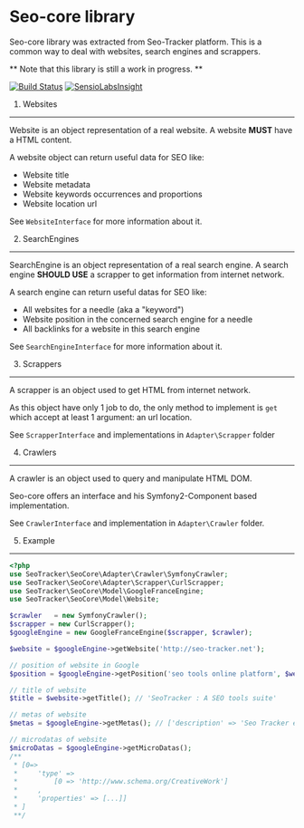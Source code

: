 Seo-core library
================

Seo-core library was extracted from Seo-Tracker platform.
This is a common way to deal with websites, search engines and scrappers.

** Note that this library is still a work in progress. **

[![Build Status](https://api.travis-ci.org/seotracker/seo-core.svg?branch=master)](https://travis-ci.org/seotracker/seo-core)
[![SensioLabsInsight](https://insight.sensiolabs.com/projects/2c440481-3f27-4b15-a635-e7d701ac1ae4/small.png)](https://insight.sensiolabs.com/projects/2c440481-3f27-4b15-a635-e7d701ac1ae4)


1) Websites
-----------

Website is an object representation of a real website.
A website **MUST** have a HTML content.

A website object can return useful data for SEO like:

* Website title
* Website metadata
* Website keywords occurrences and proportions
* Website location url

See ``WebsiteInterface`` for more information about it.

2) SearchEngines
----------------

SearchEngine is an object representation of a real search engine.
A search engine **SHOULD USE** a scrapper to get information from internet network.

A search engine can return useful datas for SEO like:

* All websites for a needle (aka a "keyword")
* Website position in the concerned search engine for a needle
* All backlinks for a website in this search engine

See ``SearchEngineInterface`` for more information about it.

3) Scrappers
------------

A scrapper is an object used to get HTML from internet network.

As this object have only 1 job to do, the only method to implement is ``get``
which accept at least 1 argument: an url location.

See ``ScrapperInterface`` and implementations in ``Adapter\Scrapper`` folder

4) Crawlers
-----------

A crawler is an object used to query and manipulate HTML DOM.

Seo-core offers an interface and his Symfony2-Component based implementation.

See ``CrawlerInterface`` and implementation in ``Adapter\Crawler`` folder.


5) Example
----------

```php
<?php
use SeoTracker\SeoCore\Adapter\Crawler\SymfonyCrawler;
use SeoTracker\SeoCore\Adapter\Scrapper\CurlScrapper;
use SeoTracker\SeoCore\Model\GoogleFranceEngine;
use SeoTracker\SeoCore\Model\Website;

$crawler   = new SymfonyCrawler();
$scrapper = new CurlScrapper();
$googleEngine = new GoogleFranceEngine($scrapper, $crawler);

$website = $googleEngine->getWebsite('http://seo-tracker.net');

// position of website in Google
$position = $googleEngine->getPosition('seo tools online platform', $website); // 1

// title of website
$title = $website->getTitle(); // 'SeoTracker : A SEO tools suite'

// metas of website
$metas = $googleEngine->getMetas(); // ['description' => 'Seo Tracker est une plateforme de suivi et d'optimisation [..]']

// microdatas of website
$microDatas = $googleEngine->getMicroDatas();
/**
 * [0=>
 *     'type' =>
 *         [0 => 'http://www.schema.org/CreativeWork']
 *     ,
 *     'properties' => [...]]
 * ]
 **/
```
